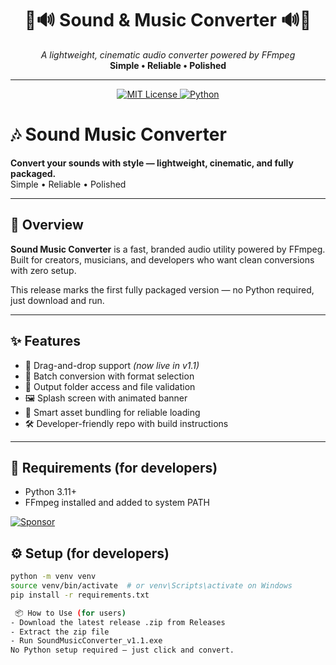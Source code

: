 <!-- Banner -->
<h1 align="center">🎵🔊 Sound & Music Converter 🔊🎵</h1>
<p align="center">
  <i>A lightweight, cinematic audio converter powered by FFmpeg</i><br>
  <b>Simple • Reliable • Polished</b>
</p>

---

<p align="center">
  <!-- License badge links to LICENSE file -->
  <a href="./LICENSE">
    <img src="https://img.shields.io/badge/License-MIT-yellow.svg" alt="MIT License">
  </a>
  <!-- Python badge links to python.org -->
  <a href="https://www.python.org/">
    <img src="https://img.shields.io/badge/Python-3.10+-blue?logo=python" alt="Python">
  </a>
</p>

# 🎶 Sound Music Converter

**Convert your sounds with style — lightweight, cinematic, and fully packaged.**  
Simple • Reliable • Polished

---

## 🚀 Overview

**Sound Music Converter** is a fast, branded audio utility powered by FFmpeg.  
Built for creators, musicians, and developers who want clean conversions with zero setup.

This release marks the first fully packaged version — no Python required, just download and run.

---

## ✨ Features

- 🎵 Drag-and-drop support *(now live in v1.1)*
- 📁 Batch conversion with format selection
- 🎯 Output folder access and file validation
- 🖼️ Splash screen with animated banner
- 🧠 Smart asset bundling for reliable loading
- 🛠️ Developer-friendly repo with build instructions

---

## 🧪 Requirements (for developers)

- Python 3.11+
- FFmpeg installed and added to system PATH

[![Sponsor](https://img.shields.io/badge/Sponsor-❤️-red)](https://github.com/sponsors/jjar7266)

## ⚙️ Setup (for developers)

```bash
python -m venv venv
source venv/bin/activate  # or venv\Scripts\activate on Windows
pip install -r requirements.txt

 📦 How to Use (for users)
- Download the latest release .zip from Releases
- Extract the zip file
- Run SoundMusicConverter_v1.1.exe
No Python setup required — just click and convert.


